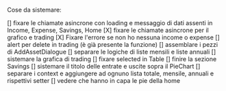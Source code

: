 Cose da sistemare:

[] fixare le chiamate asincrone con loading e messaggio di dati assenti in Income, Expense, Savings, Home
[X] fixare le chiamate asincrone per il grafico e trading
[X] Fixare l'errore se non ho nessuna income o expense
[] alert per delete in trading (è già presente la funzione)
[] assemblare i pezzi di AddAssetDialogue
[] separare le logiche di liste mensili e liste annuali
[] sistemare la grafica di trading
[] fixare selected in Table
[] finire la sezione Savings
[] sistemare il titolo delle entrate e uscite sopra il PieChart
[] separare i context e aggiungere ad ognuno lista totale, mensile, annuali e rispettivi setter
[] vedere che hanno in capa le pie della home